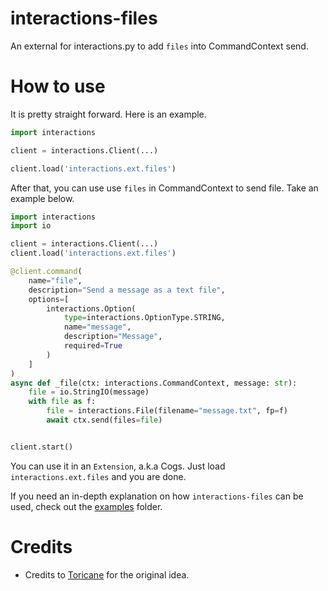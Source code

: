 # interactions-files
An external for interactions.py to add ``files`` into CommandContext send.

# How to use

It is pretty straight forward. Here is an example.
```py
import interactions

client = interactions.Client(...)

client.load('interactions.ext.files')
```

After that, you can use use ``files`` in CommandContext to send file. Take an example below.
```py
import interactions
import io

client = interactions.Client(...)
client.load('interactions.ext.files')

@client.command(
    name="file",
    description="Send a message as a text file",
    options=[
        interactions.Option(
            type=interactions.OptionType.STRING,
            name="message",
            description="Message",
            required=True
        )
    ]
)
async def _file(ctx: interactions.CommandContext, message: str):
    file = io.StringIO(message)
    with file as f:
        file = interactions.File(filename="message.txt", fp=f)
        await ctx.send(files=file)


client.start()
```

You can use it in an ``Extension``, a.k.a Cogs. Just load ``interactions.ext.files`` and you are done.

If you need an in-depth explanation on how ``interactions-files`` can be used, check out the [examples](./examples/) folder.

# Credits

- Credits to [Toricane](https://github.com/Toricane) for the original idea.
